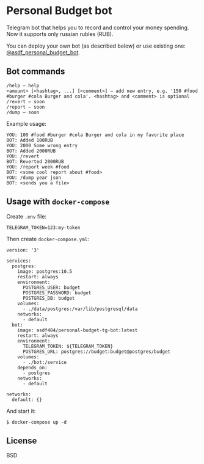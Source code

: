 # Personal Budget bot

Telegram bot that helps you to record and control your money spending. Now it supports only russian rubles (RUB).

You can deploy your own bot (as described below) or use existing one: [@asdf_personal_budget_bot](https://t.me/asdf_personal_budget_bot).

## Bot commands

```
/help — help
<amount> [<hashtag>, ...] [<comment>] — add new entry, e.g. '150 #food #burger #cola Burger and cola'. <hashtag> and <comment> is optional
/revert — soon
/report — soon
/dump — soon
```

Example usage:

```
YOU: 100 #food #burger #cola Burger and cola in my favorite place
BOT: Added 100RUB
YOU: 2000 Some wrong entry
BOT: Added 2000RUB
YOU: /revert
BOT: Reverted 2000RUB
YOU: /report week #food
BOT: <some cool report about #food>
YOU: /dump year json
BOT: <sends you a file>
```

## Usage with `docker-compose`

Create `.env` file:

```
TELEGRAM_TOKEN=123:my-token
```

Then create `docker-compose.yml`:

```
version: '3'

services:
  postgres:
    image: postgres:10.5
    restart: always
    environment:
      POSTGRES_USER: budget
      POSTGRES_PASSWORD: budget
      POSTGRES_DB: budget
    volumes:
      - ./data/postgres:/var/lib/postgresql/data
    networks:
      - default
  bot:
    image: asdf404/personal-budget-tg-bot:latest
    restart: always
    environment:
      TELEGRAM_TOKEN: ${TELEGRAM_TOKEN}
      POSTGRES_URL: postgres://budget:budget@postgres/budget
    volumes:
      - ./bot:/service
    depends_on:
      - postgres
    networks:
      - default

networks:
  default: {}
```

And start it:

```
$ docker-compose up -d
```

## License

BSD
